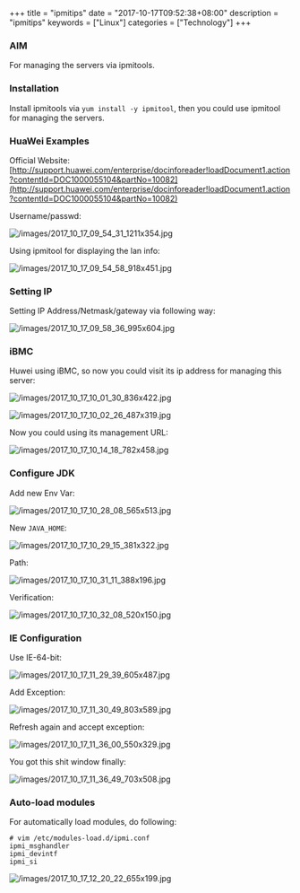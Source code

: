+++
title = "ipmitips"
date = "2017-10-17T09:52:38+08:00"
description = "ipmitips"
keywords = ["Linux"]
categories = ["Technology"]
+++
### AIM
For managing the servers via ipmitools.

### Installation
Install ipmitools via `yum install -y ipmitool`, then you could use ipmitool
for managing the servers.    

### HuaWei Examples
Official Website:    
[http://support.huawei.com/enterprise/docinforeader!loadDocument1.action?contentId=DOC1000055104&partNo=10082](http://support.huawei.com/enterprise/docinforeader!loadDocument1.action?contentId=DOC1000055104&partNo=10082)    

Username/passwd:   

![/images/2017_10_17_09_54_31_1211x354.jpg](/images/2017_10_17_09_54_31_1211x354.jpg)

Using ipmitool for displaying the lan info:    

![/images/2017_10_17_09_54_58_918x451.jpg](/images/2017_10_17_09_54_58_918x451.jpg)

### Setting IP
Setting IP Address/Netmask/gateway via following way:    

![/images/2017_10_17_09_58_36_995x604.jpg](/images/2017_10_17_09_58_36_995x604.jpg)

### iBMC
Huwei using iBMC, so now you could visit its ip address for managing this
server:    

![/images/2017_10_17_10_01_30_836x422.jpg](/images/2017_10_17_10_01_30_836x422.jpg)

![/images/2017_10_17_10_02_26_487x319.jpg](/images/2017_10_17_10_02_26_487x319.jpg)

Now you could using its management URL:    

![/images/2017_10_17_10_14_18_782x458.jpg](/images/2017_10_17_10_14_18_782x458.jpg)

### Configure JDK
Add new Env Var:    

![/images/2017_10_17_10_28_08_565x513.jpg](/images/2017_10_17_10_28_08_565x513.jpg)

New `JAVA_HOME`:    

![/images/2017_10_17_10_29_15_381x322.jpg](/images/2017_10_17_10_29_15_381x322.jpg)

Path:    

![/images/2017_10_17_10_31_11_388x196.jpg](/images/2017_10_17_10_31_11_388x196.jpg)

Verification:    

![/images/2017_10_17_10_32_08_520x150.jpg](/images/2017_10_17_10_32_08_520x150.jpg)

### IE Configuration
Use IE-64-bit:    

![/images/2017_10_17_11_29_39_605x487.jpg](/images/2017_10_17_11_29_39_605x487.jpg)

Add Exception:    

![/images/2017_10_17_11_30_49_803x589.jpg](/images/2017_10_17_11_30_49_803x589.jpg)

Refresh again and accept exception:    

![/images/2017_10_17_11_36_00_550x329.jpg](/images/2017_10_17_11_36_00_550x329.jpg)

You got this shit window finally:    

![/images/2017_10_17_11_36_49_703x508.jpg](/images/2017_10_17_11_36_49_703x508.jpg)

### Auto-load modules
For automatically load modules, do following:    

```
# vim /etc/modules-load.d/ipmi.conf
ipmi_msghandler
ipmi_devintf
ipmi_si
```

![/images/2017_10_17_12_20_22_655x199.jpg](/images/2017_10_17_12_20_22_655x199.jpg)

